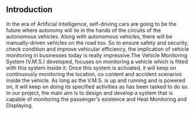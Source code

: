 ## Introduction
In the era of Artificial Intelligence, self-driving cars are going to be the future where
autonomy will lie in the hands of the circuits of the autonomous vehicles. Along with
autonomous vehicles, there will be manually-driven vehicles on the road too. So to ensure
safety and security, check condition and improve vehicular efficiency, the implication of
vehicle monitoring in businesses today is really impressive.The Vehicle Monitoring System (V.M.S.) developed, focuses on monitoring a vehicle
which is fitted with this system inside it. Once this system is activated, it will keep on
continuously monitoring the location, co content and accident scenarios inside the vehicle.
As long as the V.M.S. is up and running and is powered on, it will keep on doing its
specified activities as has been tasked to do so.
In our project, the main aim is to design and develop a system that is capable of monitoring the passenger's existence and Heat Monitoring and Displaying.

